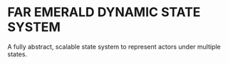 # FAR EMERALD DYNAMIC STATE SYSTEM
A fully abstract, scalable state system to represent actors under multiple states.
